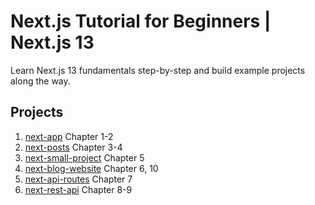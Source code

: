 # Next.js Tutorial for Beginners | Next.js 13

Learn Next.js 13 fundamentals step-by-step and build example projects along the way.

## Projects

1. [next-app](./next-app) Chapter 1-2
2. [next-posts](./next-posts) Chapter 3-4
3. [next-small-project](./next-small-project) Chapter 5
4. [next-blog-website](./next-blog-website) Chapter 6, 10
5. [next-api-routes](./next-api-routes) Chapter 7
6. [next-rest-api](./next-rest-api) Chapter 8-9

